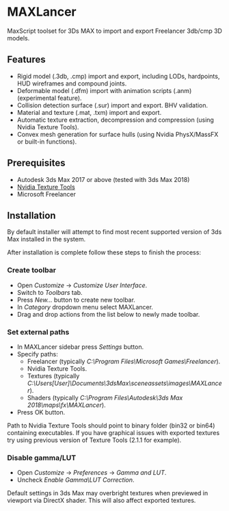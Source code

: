 # MAXLancer
MaxScript toolset for 3Ds MAX to import and export Freelancer 3db/cmp 3D models.

## Features
- Rigid model (.3db, .cmp) import and export, including LODs, hardpoints, HUD wireframes and compound joints.
- Deformable model (.dfm) import with animation scripts (.anm) (experimental feature).
- Collision detection surface (.sur) import and export. BHV validation.
- Material and texture (.mat, .txm) import and export.
- Automatic texture extraction, decompression and compression (using Nvidia Texture Tools).
- Convex mesh generation for surface hulls (using Nvidia PhysX/MassFX or built-in functions).

## Prerequisites
- Autodesk 3ds Max 2017 or above (tested with 3ds Max 2018)
- [Nvidia Texture Tools](https://github.com/castano/nvidia-texture-tools)
- Microsoft Freelancer

## Installation
By default installer will attempt to find most recent supported version of 3ds Max installed in the system.

After installation is complete follow these steps to finish the process:

### Create toolbar
- Open *Customize* → *Customize User Interface*.
- Switch to *Toolbars* tab.
- Press *New...* button to create new toolbar.
- In *Category* dropdown menu select MAXLancer.
- Drag and drop actions from the list below to newly made toolbar.

### Set external paths
- In MAXLancer sidebar press *Settings* button.
- Specify paths:
  - Freelancer (typically _C:\Program Files\Microsoft Games\Freelancer_).
  - Nvidia Texture Tools.
  - Textures (typically _C:\Users\[User]\Documents\3dsMax\sceneassets\images\MAXLancer_).
  - Shaders (typically _C:\Program Files\Autodesk\3ds Max 2018\maps\fx\MAXLancer_).
- Press OK button.

Path to Nvidia Texture Tools should point to binary folder (bin32 or bin64) containing executables.
If you have graphical issues with exported textures try using previous version of Texture Tools (2.1.1 for example).

### Disable gamma/LUT
- Open *Customize* → *Preferences* → *Gamma and LUT*.
- Uncheck *Enable Gamma\LUT Correction*.

Default settings in 3ds Max may overbright textures when previewed in viewport via DirectX shader. This will also affect exported textures.
